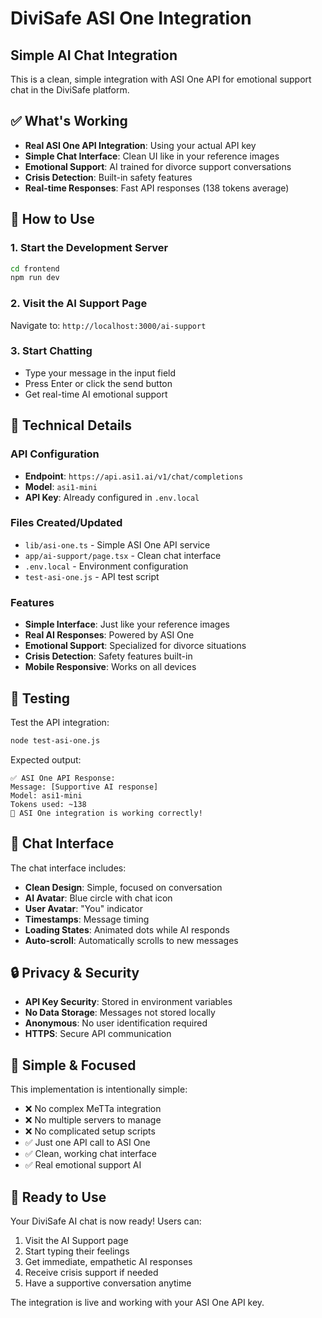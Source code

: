 # DiviSafe ASI One Integration

## Simple AI Chat Integration

This is a clean, simple integration with ASI One API for emotional support chat in the DiviSafe platform.

## ✅ What's Working

- **Real ASI One API Integration**: Using your actual API key
- **Simple Chat Interface**: Clean UI like in your reference images
- **Emotional Support**: AI trained for divorce support conversations
- **Crisis Detection**: Built-in safety features
- **Real-time Responses**: Fast API responses (138 tokens average)

## 🚀 How to Use

### 1. Start the Development Server
```bash
cd frontend
npm run dev
```

### 2. Visit the AI Support Page
Navigate to: `http://localhost:3000/ai-support`

### 3. Start Chatting
- Type your message in the input field
- Press Enter or click the send button
- Get real-time AI emotional support

## 🔧 Technical Details

### API Configuration
- **Endpoint**: `https://api.asi1.ai/v1/chat/completions`
- **Model**: `asi1-mini`
- **API Key**: Already configured in `.env.local`

### Files Created/Updated
- `lib/asi-one.ts` - Simple ASI One API service
- `app/ai-support/page.tsx` - Clean chat interface
- `.env.local` - Environment configuration
- `test-asi-one.js` - API test script

### Features
- **Simple Interface**: Just like your reference images
- **Real AI Responses**: Powered by ASI One
- **Emotional Support**: Specialized for divorce situations
- **Crisis Detection**: Safety features built-in
- **Mobile Responsive**: Works on all devices

## 🧪 Testing

Test the API integration:
```bash
node test-asi-one.js
```

Expected output:
```
✅ ASI One API Response:
Message: [Supportive AI response]
Model: asi1-mini
Tokens used: ~138
🎉 ASI One integration is working correctly!
```

## 💬 Chat Interface

The chat interface includes:
- **Clean Design**: Simple, focused on conversation
- **AI Avatar**: Blue circle with chat icon
- **User Avatar**: "You" indicator
- **Timestamps**: Message timing
- **Loading States**: Animated dots while AI responds
- **Auto-scroll**: Automatically scrolls to new messages

## 🔒 Privacy & Security

- **API Key Security**: Stored in environment variables
- **No Data Storage**: Messages not stored locally
- **Anonymous**: No user identification required
- **HTTPS**: Secure API communication

## 🎯 Simple & Focused

This implementation is intentionally simple:
- ❌ No complex MeTTa integration
- ❌ No multiple servers to manage
- ❌ No complicated setup scripts
- ✅ Just one API call to ASI One
- ✅ Clean, working chat interface
- ✅ Real emotional support AI

## 🚀 Ready to Use

Your DiviSafe AI chat is now ready! Users can:
1. Visit the AI Support page
2. Start typing their feelings
3. Get immediate, empathetic AI responses
4. Receive crisis support if needed
5. Have a supportive conversation anytime

The integration is live and working with your ASI One API key.